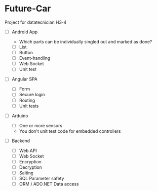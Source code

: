 # Future-Car
Project for datatecnician H3-4

- [ ] Android App

    - Which parts can be individually singled out and marked as done?
    - [ ] List
    - [ ] Button
    - [ ] Event-handling
    - [ ] Web Socket
    - [ ] Unit test
    
- [ ] Angular SPA

    - [ ] Form
    - [ ] Secure login
    - [ ] Routing
    - [ ] Unit tests
    
- [ ] Arduino

    - [ ] One or more sensors
    - You don't unit test code for embedded controllers

- [ ] Backend
    
    - [ ] Web API
    - [ ] Web Socket
    - [ ] Encryption
    - [ ] Decryption
    - [ ] Salting
    - [ ] SQL Parameter safety
    - [ ] ORM / ADO.NET Data access
